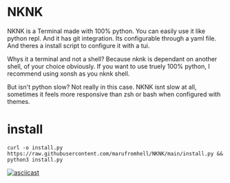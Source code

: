 # NKNK
NKNK is a Terminal made with 100% python. You can easily use it like python repl. And it has git integration. Its configurable through a yaml file. And theres a install script to configure it with a tui.  
  
Whys it a terminal and not a shell? Because nknk is dependant on another shell, of your choice obviously. If you want to use truely 100% python, I recommend using xonsh as you nknk shell.  

But isn't python slow? Not really in this case. NKNK isnt slow at all, sometimes it feels more responsive than zsh or bash when configured with themes.

# install
`curl -o install.py https://raw.githubusercontent.com/marufromhell/NKNK/main/install.py && python3 install.py`  
  
[![asciicast](https://asciinema.org/a/VoBZcV56wGUb1Mu0ANZv8z66V.svg)](https://asciinema.org/a/VoBZcV56wGUb1Mu0ANZv8z66V)
